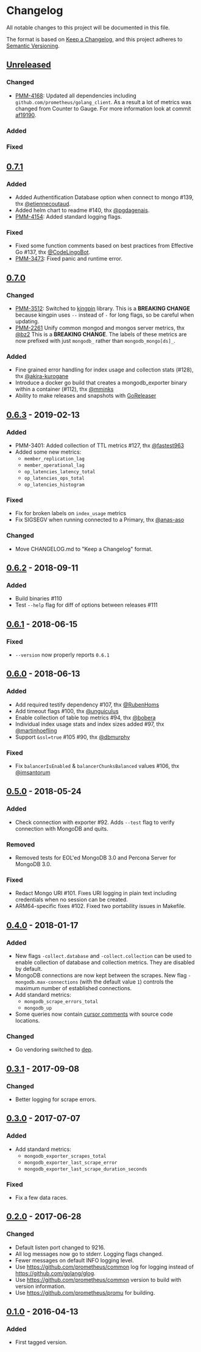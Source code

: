 # Changelog

All notable changes to this project will be documented in this file.

The format is based on [Keep a Changelog](https://keepachangelog.com/en/1.0.0/),
and this project adheres to [Semantic Versioning](https://semver.org/spec/v2.0.0.html).

## [Unreleased]
### Changed
- [PMM-4168](https://jira.percona.com/browse/PMM-4168): Updated all dependencies including `github.com/prometheus/golang_client`. 
As a result a lot of metrics was changed from Counter to Gauge. For more information look at commit [af19190](https://github.com/percona/mongodb_exporter/commit/af1919030e6b9cf3a3cc6da069435f09d49f5099). 

### Added

### Fixed

## [0.7.1]
### Added
- Added Authentification Database option when connect to mongo #139, thx [@etiennecoutaud](https://github.com/etiennecoutaud).
- Added helm chart to readme #140, thx [@pgdagenais](https://github.com/pgdagenais).
- [PMM-4154](https://jira.percona.com/browse/PMM-4154): Added standard logging flags.

### Fixed
- Fixed some function comments based on best practices from Effective Go #137, thx [@CodeLingoBot](https://github.com/CodeLingoBot).
- [PMM-3473](https://jira.percona.com/browse/PMM-3473): Fixed panic and runtime error.

## [0.7.0]
### Changed
- [PMM-3512](https://jira.percona.com/browse/PMM-3512): Switched to [kingpin](https://github.com/alecthomas/kingpin) library.
This is a **BREAKING CHANGE** because kingpin uses `--` instead of `-` for long flags, so be careful when updating.
- [PMM-2261](https://jira.percona.com/browse/PMM-2261) Unify common mongod and mongos server metrics, thx [@bz2](https://github.com/bz2)
This is a **BREAKING CHANGE**. The labels of these metrics are now prefixed with just `mongodb_` rather than `mongodb_mongo[ds]_`.

### Added
- Fine grained error handling for index usage and collection stats (#128), thx [@akira-kurogane](https://github.com/akira-kurogane)
- Introduce a docker go build that creates a mongodb_exporter binary within a container (#112), thx [@mminks](https://github.com/mminks)
- Ability to make releases and snapshots with [GoReleaser](https://goreleaser.com/)

## [0.6.3] - 2019-02-13
### Added
- PMM-3401: Added collection of TTL metrics #127, thx [@fastest963](https://github.com/fastest963)
- Added some new metrics:
  - `member_replication_lag`
  - `member_operational_lag`
  - `op_latencies_latency_total`
  - `op_latencies_ops_total`
  - `op_latencies_histogram`

### Fixed
- Fix for broken labels on `index_usage` metrics
- Fix SIGSEGV when running connected to a Primary, thx [@anas-aso](https://github.com/anas-aso)

### Changed
- Move CHANGELOG.md to "Keep a Changelog" format.

## [0.6.2] - 2018-09-11
### Added
- Build binaries #110
- Test `--help` flag for diff of options between releases #111

## [0.6.1] - 2018-06-15
### Fixed
- `--version` now properly reports `0.6.1`

## [0.6.0] - 2018-06-13
### Added
- Add required testify dependency #107, thx [@RubenHoms](https://github.com/RubenHoms)
- Add timeout flags #100, thx [@unguiculus](https://github.com/unguiculus)
- Enable collection of table top metrics #94, thx [@bobera](https://github.com/bobera)
- Individual index usage stats and index sizes added #97, thx [@martinhoefling](https://github.com/martinhoefling)
- Support `&ssl=true` #105 #90, thx [@dbmurphy](https://github.com/dbmurphy)

### Fixed
- Fix `balancerIsEnabled` & `balancerChunksBalanced` values #106, thx [@jmsantorum](https://github.com/jmsantorum)

## [0.5.0] - 2018-05-24
### Added
- Check connection with exporter #92. Adds `--test` flag to verify connection with MongoDB and quits.

### Removed
- Removed tests for EOL'ed MongoDB 3.0 and Percona Server for MongoDB 3.0.

### Fixed
- Redact Mongo URI #101. Fixes URI logging in plain text including credentials when no session can be created.
- ARM64-specific fixes #102. Fixed two portability issues in Makefile.

## [0.4.0] - 2018-01-17
### Added
- New flags `-collect.database` and `-collect.collection` can be used to enable collection of database and collection
  metrics. They are disabled by default.
- MongoDB connections are now kept between the scrapes. New flag `-mongodb.max-connections` (with the default value `1`) 
controls the maximum number of established connections.
- Add standard metrics:
  - `mongodb_scrape_errors_total`
  - `mongodb_up`
- Some queries now contain [cursor comments](https://www.percona.com/blog/2017/06/21/tracing-mongodb-queries-to-code-with-cursor-comments/) 
with source code locations.

### Changed
- Go vendoring switched to [dep](https://github.com/golang/dep).

## [0.3.1] - 2017-09-08
### Changed
- Better logging for scrape errors.

## [0.3.0] - 2017-07-07
### Added
- Add standard metrics:
  - `mongodb_exporter_scrapes_total`
  - `mongodb_exporter_last_scrape_error`
  - `mongodb_exporter_last_scrape_duration_seconds`

### Fixed
- Fix a few data races.

## [0.2.0] - 2017-06-28
### Changed
- Default listen port changed to 9216.
- All log messages now go to stderr. Logging flags changed.
- Fewer messages on default INFO logging level.
- Use https://github.com/prometheus/common log for logging instead of https://github.com/golang/glog.
- Use https://github.com/prometheus/common version to build with version information.
- Use https://github.com/prometheus/promu for building.

## [0.1.0] - 2016-04-13
### Added
- First tagged version.

[Unreleased]: https://github.com/percona/mongodb_exporter/compare/v0.7.1...HEAD
[0.7.1]: https://github.com/percona/mongodb_exporter/compare/v0.7.0...v0.7.1
[0.7.0]: https://github.com/percona/mongodb_exporter/compare/v0.6.3...v0.7.0
[0.6.3]: https://github.com/percona/mongodb_exporter/compare/v0.6.2...v0.6.3
[0.6.2]: https://github.com/percona/mongodb_exporter/compare/v0.6.1...v0.6.2
[0.6.1]: https://github.com/percona/mongodb_exporter/compare/v0.6.0...v0.6.1
[0.6.0]: https://github.com/percona/mongodb_exporter/compare/v0.5.0...v0.6.0
[0.5.0]: https://github.com/percona/mongodb_exporter/compare/v0.4.0...v0.5.0
[0.4.0]: https://github.com/percona/mongodb_exporter/compare/v0.3.1...v0.4.0
[0.3.1]: https://github.com/percona/mongodb_exporter/compare/v0.3.0...v0.3.1
[0.3.0]: https://github.com/percona/mongodb_exporter/compare/v0.2.0...v0.3.0
[0.2.0]: https://github.com/percona/mongodb_exporter/compare/v0.1.0...v0.2.0
[0.1.0]: https://github.com/percona/mongodb_exporter/compare/14803c0f7aed483297a06b3fcfacafee5cf1b8f9...v0.1.0
